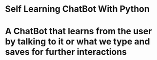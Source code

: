 # Self Learning ChatBot With Python
# A ChatBot that learns from the user by talking to it or what we type and saves for further interactions
